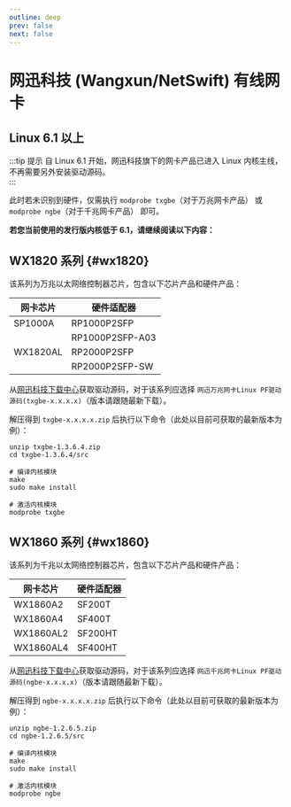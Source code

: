 ```yaml
---
outline: deep
prev: false
next: false
---
```

# 网迅科技 (Wangxun/NetSwift) 有线网卡

## Linux 6.1 以上

:::tip 提示
自 Linux 6.1 开始，网迅科技旗下的网卡产品已进入 Linux 内核主线，不再需要另外安装驱动源码。  
:::

此时若未识别到硬件，仅需执行 `modprobe txgbe`（对于万兆网卡产品） 或 `modprobe ngbe`（对于千兆网卡产品） 即可。

**若您当前使用的发行版内核低于 6.1，请继续阅读以下内容：**

## WX1820 系列 {#wx1820}

该系列为万兆以太网络控制器芯片，包含以下芯片产品和硬件产品：

| 网卡芯片 | 硬件适配器      |
| -------- | --------------- |
| SP1000A  | RP1000P2SFP     |
|          | RP1000P2SFP-A03 |
| WX1820AL | RP2000P2SFP     |
|          | RP2000P2SFP-SW  |

从[网迅科技下载中心](https://www.net-swift.com/c/down.html)获取驱动源码，对于该系列应选择 `网迅万兆网卡Linux PF驱动源码(txgbe-x.x.x.x)`（版本请跟随最新下载）。

解压得到 `txgbe-x.x.x.x.zip` 后执行以下命令（此处以目前可获取的最新版本为例）：

```
unzip txgbe-1.3.6.4.zip
cd txgbe-1.3.6.4/src

# 编译内核模块
make
sudo make install

# 激活内核模块
modprobe txgbe
```

## WX1860 系列 {#wx1860}

该系列为千兆以太网络控制器芯片，包含以下芯片产品和硬件产品：

| 网卡芯片  | 硬件适配器 |
| --------- | ---------- |
| WX1860A2  | SF200T     |
| WX1860A4  | SF400T     |
| WX1860AL2 | SF200HT    |
| WX1860AL4 | SF400HT    |

从[网迅科技下载中心](https://www.net-swift.com/c/down.html)获取驱动源码，对于该系列应选择 `网迅千兆网卡Linux PF驱动源码(ngbe-x.x.x.x)`（版本请跟随最新下载）。

解压得到 `ngbe-x.x.x.x.zip` 后执行以下命令（此处以目前可获取的最新版本为例）：

```
unzip ngbe-1.2.6.5.zip
cd ngbe-1.2.6.5/src

# 编译内核模块
make
sudo make install

# 激活内核模块
modprobe ngbe
```